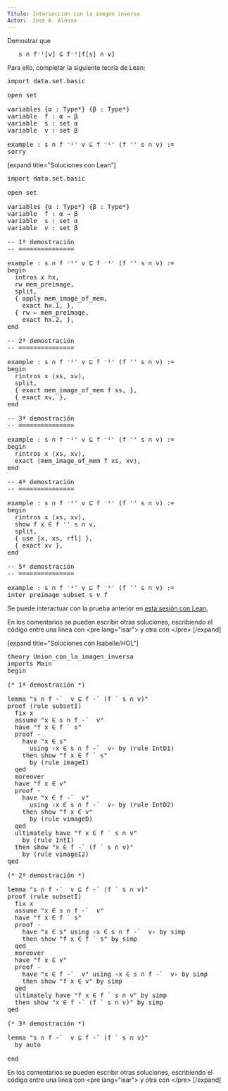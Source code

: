 ```yaml
---
Título: Intersección con la imagen inversa
Autor:  José A. Alonso
---
```


Demostrar que
<pre lang="text">
   s ∩ f⁻¹[v] ⊆ f⁻¹[f[s] ∩ v]
</pre>

Para ello, completar la siguiente teoría de Lean:

<pre lang="lean">
import data.set.basic

open set

variables {α : Type*} {β : Type*}
variable  f : α → β
variable  s : set α
variable  v : set β

example : s ∩ f ⁻¹' v ⊆ f ⁻¹' (f '' s ∩ v) :=
sorry
</pre>

[expand title="Soluciones con Lean"]

<pre lang="lean">
import data.set.basic

open set

variables {α : Type*} {β : Type*}
variable  f : α → β
variable  s : set α
variable  v : set β

-- 1ª demostración
-- ===============

example : s ∩ f ⁻¹' v ⊆ f ⁻¹' (f '' s ∩ v) :=
begin
  intros x hx,
  rw mem_preimage,
  split,
  { apply mem_image_of_mem,
    exact hx.1, },
  { rw ← mem_preimage,
    exact hx.2, },
end

-- 2ª demostración
-- ===============

example : s ∩ f ⁻¹' v ⊆ f ⁻¹' (f '' s ∩ v) :=
begin
  rintros x ⟨xs, xv⟩,
  split,
  { exact mem_image_of_mem f xs, },
  { exact xv, },
end

-- 3ª demostración
-- ===============

example : s ∩ f ⁻¹' v ⊆ f ⁻¹' (f '' s ∩ v) :=
begin
  rintros x ⟨xs, xv⟩,
  exact ⟨mem_image_of_mem f xs, xv⟩,
end

-- 4ª demostración
-- ===============

example : s ∩ f ⁻¹' v ⊆ f ⁻¹' (f '' s ∩ v) :=
begin
  rintros x ⟨xs, xv⟩,
  show f x ∈ f '' s ∩ v,
  split,
  { use [x, xs, rfl] },
  { exact xv },
end

-- 5ª demostración
-- ===============

example : s ∩ f ⁻¹' v ⊆ f ⁻¹' (f '' s ∩ v) :=
inter_preimage_subset s v f
</pre>

Se puede interactuar con la prueba anterior en <a href="https://www.cs.us.es/~jalonso/lean-web-editor/#url=https://raw.githubusercontent.com/jaalonso/Calculemus/main/src/Union_con_la_imagen_inversa.lean" rel="noopener noreferrer" target="_blank">esta sesión con Lean</a>,

En los comentarios se pueden escribir otras soluciones, escribiendo el código entre una línea con &#60;pre lang=&quot;isar&quot;&#62; y otra con &#60;/pre&#62;
[/expand]

[expand title="Soluciones con Isabelle/HOL"]

<pre lang="isar">
theory Union_con_la_imagen_inversa
imports Main
begin

(* 1ª demostración *)

lemma "s ∩ f -`  v ⊆ f -` (f ` s ∩ v)"
proof (rule subsetI)
  fix x
  assume "x ∈ s ∩ f -`  v"
  have "f x ∈ f ` s"
  proof -
    have "x ∈ s"
      using ‹x ∈ s ∩ f -`  v› by (rule IntD1)
    then show "f x ∈ f ` s"
      by (rule imageI)
  qed
  moreover
  have "f x ∈ v"
  proof -
    have "x ∈ f -`  v"
      using ‹x ∈ s ∩ f -`  v› by (rule IntD2)
    then show "f x ∈ v"
      by (rule vimageD)
  qed
  ultimately have "f x ∈ f ` s ∩ v"
    by (rule IntI)
  then show "x ∈ f -` (f ` s ∩ v)"
    by (rule vimageI2)
qed

(* 2ª demostración *)

lemma "s ∩ f -`  v ⊆ f -` (f ` s ∩ v)"
proof (rule subsetI)
  fix x
  assume "x ∈ s ∩ f -`  v"
  have "f x ∈ f ` s"
  proof -
    have "x ∈ s" using ‹x ∈ s ∩ f -`  v› by simp
    then show "f x ∈ f ` s" by simp
  qed
  moreover
  have "f x ∈ v"
  proof -
    have "x ∈ f -`  v" using ‹x ∈ s ∩ f -`  v› by simp
    then show "f x ∈ v" by simp
  qed
  ultimately have "f x ∈ f ` s ∩ v" by simp
  then show "x ∈ f -` (f ` s ∩ v)" by simp
qed

(* 3ª demostración *)

lemma "s ∩ f -`  v ⊆ f -` (f ` s ∩ v)"
  by auto

end
</pre>

En los comentarios se pueden escribir otras soluciones, escribiendo el código entre una línea con &#60;pre lang=&quot;isar&quot;&#62; y otra con &#60;/pre&#62;
[/expand]

